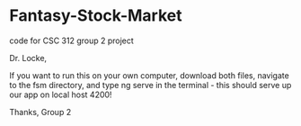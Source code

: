 # Fantasy-Stock-Market
code for CSC 312 group 2 project

Dr. Locke,

If you want to run this on your own computer, download both files, navigate to the fsm directory, and 
type ng serve in the terminal - this should serve up our app on local host 4200!

Thanks,
Group 2
